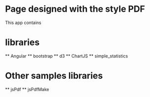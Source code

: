 # Page designed with the style PDF
This app contains 

# libraries
** Angular
** bootstrap
** d3
** ChartJS
** simple_statistics

# Other samples libraries
** jsPdf
** jsPdfMake